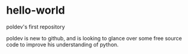 # hello-world
poldev's first repository

poldev is new to github, and is looking to glance over some free source code to improve his understanding of python.
